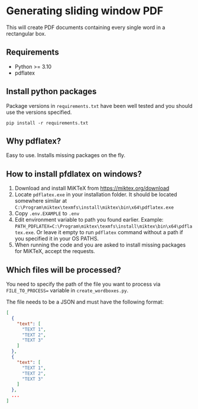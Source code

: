# Generating sliding window PDF

This will create PDF documents containing every single word in a rectangular box. 

## Requirements

* Python >= 3.10
* pdflatex

## Install python packages

Package versions in `requirements.txt` have been well tested and you should use the versions specified.

```shell
pip install -r requirements.txt
```

## Why pdflatex?

Easy to use. Installs missing packages on the fly.

## How to install pfdlatex on windows?

1. Download and install MiKTeX from https://miktex.org/download
2. Locate `pdflatex.exe` in your installation folder. It should be located somewhere similar at `C:\Program\miktex\texmfs\install\miktex\bin\x64\pdflatex.exe`
3. Copy `.env.EXAMPLE` to `.env`
4. Edit environment variable to path you found earlier. Example: `PATH_PDFLATEX=C:\Program\miktex\texmfs\install\miktex\bin\x64\pdflatex.exe`. Or leave it empty to run `pdflatex` command without a path if you specified it in your OS PATHS.
5. When running the code and you are asked to install missing packages for MiKTeX, accept the requests.

## Which files will be processed?

You need to specify the path of the file you want to process via `FILE_TO_PROCESS=` variable in `create_wordboxes.py`.

The file needs to be a JSON and must have the following format:

```json
[
  {
    "text": [
      "TEXT 1",
      "TEXT 2",
      "TEXT 3"
    ]
  },
  {
    "text": [
      "TEXT 1",
      "TEXT 2",
      "TEXT 3"
    ]
  },
  ...
]
```
